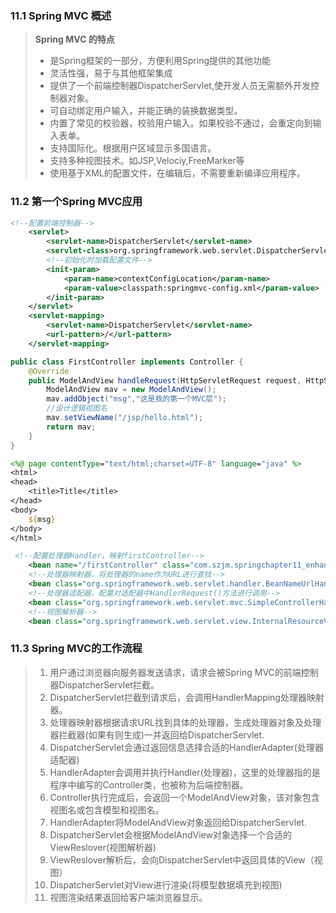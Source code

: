 ### 11.1 Spring MVC 概述

> **Spring MVC 的特点**
>
> - 是Spring框架的一部分，方便利用Spring提供的其他功能
> - 灵活性强，易于与其他框架集成
> - 提供了一个前端控制器DispatcherServlet,使开发人员无需额外开发控制器对象。
> - 可自动绑定用户输入，并能正确的装换数据类型。
> - 内置了常见的校验器，校验用户输入。如果校验不通过，会重定向到输入表单。
> - 支持国际化。根据用户区域显示多国语言。
> - 支持多种视图技术。如JSP,Velociy,FreeMarker等
> - 使用基于XML的配置文件，在编辑后，不需要重新编译应用程序。



### 11.2 第一个Spring MVC应用

```xml
<!--配置前端控制器-->
    <servlet>
        <servlet-name>DispatcherServlet</servlet-name>
        <servlet-class>org.springframework.web.servlet.DispatcherServlet</servlet-class>
        <!--初始化时加载配置文件-->
        <init-param>
            <param-name>contextConfigLocation</param-name>
            <param-value>classpath:springmvc-config.xml</param-value>
        </init-param>
    </servlet>
    <servlet-mapping>
        <servlet-name>DispatcherServlet</servlet-name>
        <url-pattern>/</url-pattern>
    </servlet-mapping>
```

```java
public class FirstController implements Controller {
    @Override
    public ModelAndView handleRequest(HttpServletRequest request, HttpServletResponse response) throws Exception {
        ModelAndView mav = new ModelAndView();
        mav.addObject("msg","这是我的第一个MVC层");
        //设计逻辑视图名
        mav.setViewName("/jsp/hello.html");
        return mav;
    }
}
```

```jsp
<%@ page contentType="text/html;charset=UTF-8" language="java" %>
<html>
<head>
    <title>Title</title>
</head>
<body>
    ${msg}
</body>
</html>
```

```xml
 <!--配置处理器Handler，映射firstController-->
    <bean name="/firstController" class="com.szjm.springchapter11_enhanced.controller.FirstController"/>
    <!--处理器映射器，将处理器的name作为URL进行查找-->
    <bean class="org.springframework.web.servlet.handler.BeanNameUrlHandlerMapping"/>
    <!--处理器适配器，配置对适配器中HandlerRequest()方法进行调用-->
    <bean class="org.springframework.web.servlet.mvc.SimpleControllerHandlerAdapter"/>
    <!--视图解析器-->
    <bean class="org.springframework.web.servlet.view.InternalResourceViewResolver"/>
```



### 11.3 Spring MVC的工作流程

> 1. 用户通过浏览器向服务器发送请求，请求会被Spring MVC的前端控制器DispatcherServlet拦截。
> 2. DispatcherServlet拦截到请求后，会调用HandlerMapping处理器映射器。
> 3. 处理器映射器根据请求URL找到具体的处理器，生成处理器对象及处理器拦截器(如果有则生成)一并返回给DispatcherServlet.
> 4. DispatcherServlet会通过返回信息选择合适的HandlerAdapter(处理器适配器)
> 5. HandlerAdapter会调用并执行Handler(处理器)，这里的处理器指的是程序中编写的Controller类，也被称为后端控制器。
> 6. Controller执行完成后，会返回一个ModelAndView对象，该对象包含视图名或包含模型和视图名。
> 7. HandlerAdapter将ModelAndView对象返回给DispatcherServlet.
> 8. DispatcherServlet会根据ModelAndView对象选择一个合适的ViewReslover(视图解析器)
> 9. ViewReslover解析后，会向DispatcherServlet中返回具体的View（视图）
> 10. DispatcherServlet对View进行渲染(将模型数据填充到视图)
> 11. 视图渲染结果返回给客户端浏览器显示。